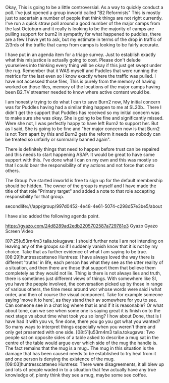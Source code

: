 Okay, This is going to be a little controversial. As a way to quickly conduct a poll. I've just opened a group inworld  called "B2 Reformists" This is mostly just to ascertain a number of people that think things are not right currently.  I've run a quick straw poll around a good number of the major camps from the last Octoburn and it really is looking to be the majority of camps are pulling support for burn2 in sympathy for what happened to puddles, there are a few I have yet to ask, but my estimate in terms of the drop in traffic of 2/3rds  of the traffic that camp from camps is looking to be fairly accurate.

I have put in an agenda item for a triage survey. Just to establish exactly what this misjustice is actually going to cost. 
Please don't delude yourselves into thinking every thing will be okay if this just get swept under the rug. Remember that it WAS myself and Puddles that were running the metrics for the last even so I know exactly where the traffic was pulled. I have not accessed those files, This is purely from the memory of having worked on those files, memory of the locations of the major camps having been B2.TV streamer needed to know where active content would be.
 
I am honestly trying to do what I can to save Burn2 now, My initial concern was for Puddles having had a similar thing happen to me at SL20b.. There I didn't get the support that Puddles has received so my initial concern was to make sure she was okay.  She is going to be fine and significantly missed. Were she not, I was perfectly happy to have left Burn2 to support her.  But as I said, She is going to be fine and "her major concern now is that Burn2 is not Torn apart by this and Burn2 gets the reform it needs so nobody can be treated so unfairly or summarily banned again".

There is definitely things that need to happen before trust can be repaired and this needs to start happening ASAP. It would be great to have some support with this. I've done what I can on my own and this was mostly so that I could bear the responsibility of my actions and not force that onto others. 

The Group I've started inworld is free to sign up for the default membership should be hidden. The  owner of the group is myself and I have made the title of that role "Primary target" and added a note to that role accepting responsibility for that group.

secondlife:///app/group/997d0452-4e48-4e61-5074-c298d57e3be5/about

I have also added the following agenda point.

https://gyazo.com/24d8289ad2edb2205702587a729781e3
Gyazo
Gyazo Screen Video


[07:25]u53rn4m3 talia.tokugawa: I should further note I am not intending on leaving any of the groups so if I suddenly vanish know that it is not by my choice. Take that as further evidence of what I am saying to be true.
[08:29]huntresscatteneo Huntress: I have always loved the way there is different 'truths' in life, each person has what they see as the utter reality of a situation, and then there are those that support them that believe them completely as they would not lie.  Thing is there is not always lies and truth, there is sometimes just different views of things.  With somewhere like Sl, you have the people involved, the conversation picked up by those in range of various others, the time mess around wor whose words were said i what order, and then of course the visual component.  Take for example someone saying 'move it to here', as they stand their av somewhere for you to see.  Can someone see in a chat log where that is and if it is reasonable?  Or what about tone, can we see when some one is saying great it is finish on to the next stage vs about time what took you so long?  I how about Done, that is I have had it with you vs, fine done, there you go you got what you wanted?  So many ways to interpret things especially when you weren't there and only get presented with one side.
[08:51]u53rn4m3 talia.tokugawa: Two people sat on opposite sides of a table asked to describe a mug sat in the centre of the table would argue over which side of the mug the handle is. The fact remains that the mug is a mug.. 
The mug in this situation is the damage that has been caused needs to be established to try heal from it and one person is denying the existence of the mug.
[09:03]huntresscatteneo Huntress: There were disagreements, it all blew up and lots of people waded in to a situation that few actually have any true knowledge of, plenty think they see a mug, maybe some see coffee.
